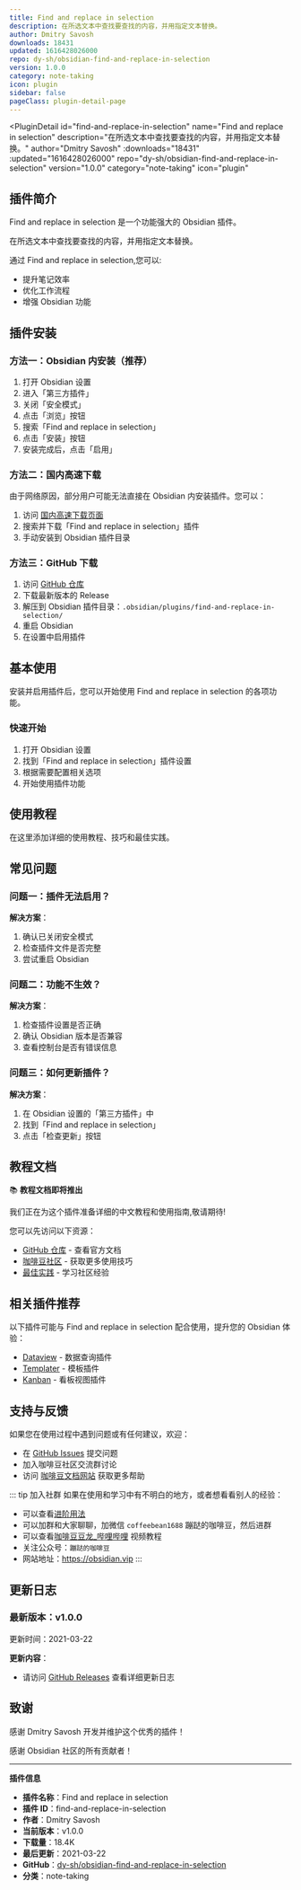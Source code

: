 ```yaml
---
title: Find and replace in selection
description: 在所选文本中查找要查找的内容，并用指定文本替换。
author: Dmitry Savosh
downloads: 18431
updated: 1616428026000
repo: dy-sh/obsidian-find-and-replace-in-selection
version: 1.0.0
category: note-taking
icon: plugin
sidebar: false
pageClass: plugin-detail-page
---
```


<PluginDetail
  id="find-and-replace-in-selection"
  name="Find and replace in selection"
  description="在所选文本中查找要查找的内容，并用指定文本替换。"
  author="Dmitry Savosh"
  :downloads="18431"
  :updated="1616428026000"
  repo="dy-sh/obsidian-find-and-replace-in-selection"
  version="1.0.0"
  category="note-taking"
  icon="plugin"
>

<!-- AUTO_GENERATED_START -->
## 插件简介

Find and replace in selection 是一个功能强大的 Obsidian 插件。

在所选文本中查找要查找的内容，并用指定文本替换。

通过 Find and replace in selection,您可以:

- 提升笔记效率
- 优化工作流程
- 增强 Obsidian 功能

<!-- AUTO_GENERATED_END -->

<!-- AUTO_GENERATED_START -->
## 插件安装

### 方法一：Obsidian 内安装（推荐）

1. 打开 Obsidian 设置
2. 进入「第三方插件」
3. 关闭「安全模式」
4. 点击「浏览」按钮
5. 搜索「Find and replace in selection」
6. 点击「安装」按钮
7. 安装完成后，点击「启用」

### 方法二：国内高速下载

由于网络原因，部分用户可能无法直接在 Obsidian 内安装插件。您可以：

1. 访问 [国内高速下载页面](/zh/documentation/obsidian-plugins-download.html)
2. 搜索并下载「Find and replace in selection」插件
3. 手动安装到 Obsidian 插件目录

### 方法三：GitHub 下载

1. 访问 [GitHub 仓库](https://github.com/dy-sh/obsidian-find-and-replace-in-selection)
2. 下载最新版本的 Release
3. 解压到 Obsidian 插件目录：`.obsidian/plugins/find-and-replace-in-selection/`
4. 重启 Obsidian
5. 在设置中启用插件

## 基本使用

安装并启用插件后，您可以开始使用 Find and replace in selection 的各项功能。

### 快速开始

1. 打开 Obsidian 设置
2. 找到「Find and replace in selection」插件设置
3. 根据需要配置相关选项
4. 开始使用插件功能

<!-- AUTO_GENERATED_END -->

<!-- CUSTOM_CONTENT_START:tutorial -->
## 使用教程

在这里添加详细的使用教程、技巧和最佳实践。

<!-- CUSTOM_CONTENT_END:tutorial -->

<!-- SHARED_CONTENT_START -->
## 常见问题

### 问题一：插件无法启用？

**解决方案**：
1. 确认已关闭安全模式
2. 检查插件文件是否完整
3. 尝试重启 Obsidian

### 问题二：功能不生效？

**解决方案**：
1. 检查插件设置是否正确
2. 确认 Obsidian 版本是否兼容
3. 查看控制台是否有错误信息

### 问题三：如何更新插件？

**解决方案**：
1. 在 Obsidian 设置的「第三方插件」中
2. 找到「Find and replace in selection」
3. 点击「检查更新」按钮

## 教程文档

📚 **教程文档即将推出**

我们正在为这个插件准备详细的中文教程和使用指南,敬请期待!

您可以先访问以下资源：
- [GitHub 仓库](https://github.com/dy-sh/obsidian-find-and-replace-in-selection) - 查看官方文档
- [咖啡豆社区](/zh/bases/) - 获取更多使用技巧
- [最佳实践](/zh/best-practices/) - 学习社区经验

## 相关插件推荐

以下插件可能与 Find and replace in selection 配合使用，提升您的 Obsidian 体验：

- [Dataview](/zh/plugins/dataview.html) - 数据查询插件
- [Templater](/zh/plugins/templater-obsidian.html) - 模板插件
- [Kanban](/zh/plugins/obsidian-kanban.html) - 看板视图插件

## 支持与反馈

如果您在使用过程中遇到问题或有任何建议，欢迎：

- 在 [GitHub Issues](https://github.com/dy-sh/obsidian-find-and-replace-in-selection/issues) 提交问题
- 加入咖啡豆社区交流群讨论
- 访问 [咖啡豆文档网站](https://obsidian.vip) 获取更多帮助

::: tip 加入社群
如果在使用和学习中有不明白的地方，或者想看看别人的经验：
- 可以查看[进阶用法](/zh/advanced)
- 可以加群和大家聊聊，加微信 `coffeebean1688` 蹦跶的咖啡豆，然后进群
- 可以查看[咖啡豆豆龙_哔哩哔哩](https://space.bilibili.com/618777356) 视频教程
- 关注公众号：`蹦跶的咖啡豆`
- 网站地址：https://obsidian.vip
:::
<!-- SHARED_CONTENT_END -->

<!-- AUTO_GENERATED_START -->
## 更新日志

### 最新版本：v1.0.0

更新时间：2021-03-22

**更新内容**：
- 请访问 [GitHub Releases](https://github.com/dy-sh/obsidian-find-and-replace-in-selection/releases) 查看详细更新日志

## 致谢

感谢 Dmitry Savosh 开发并维护这个优秀的插件！

感谢 Obsidian 社区的所有贡献者！

---

**插件信息**
- **插件名称**：Find and replace in selection
- **插件 ID**：find-and-replace-in-selection
- **作者**：Dmitry Savosh
- **当前版本**：v1.0.0
- **下载量**：18.4K
- **最后更新**：2021-03-22
- **GitHub**：[dy-sh/obsidian-find-and-replace-in-selection](https://github.com/dy-sh/obsidian-find-and-replace-in-selection)
- **分类**：note-taking
<!-- AUTO_GENERATED_END -->

</PluginDetail>

